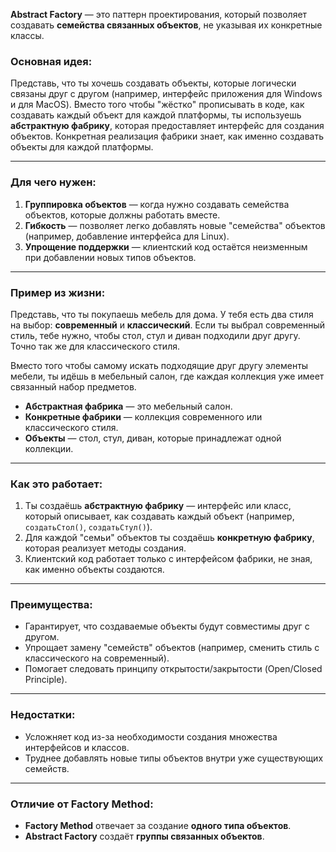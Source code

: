**Abstract Factory** — это паттерн проектирования, который позволяет создавать **семейства связанных объектов**, не указывая их конкретные классы.

### Основная идея:
Представь, что ты хочешь создавать объекты, которые логически связаны друг с другом (например, интерфейс приложения для Windows и для MacOS). Вместо того чтобы "жёстко" прописывать в коде, как создавать каждый объект для каждой платформы, ты используешь **абстрактную фабрику**, которая предоставляет интерфейс для создания объектов. Конкретная реализация фабрики знает, как именно создавать объекты для каждой платформы.

---

### Для чего нужен:
1. **Группировка объектов** — когда нужно создавать семейства объектов, которые должны работать вместе.
2. **Гибкость** — позволяет легко добавлять новые "семейства" объектов (например, добавление интерфейса для Linux).
3. **Упрощение поддержки** — клиентский код остаётся неизменным при добавлении новых типов объектов.

---

### Пример из жизни:
Представь, что ты покупаешь мебель для дома. У тебя есть два стиля на выбор: **современный** и **классический**. Если ты выбрал современный стиль, тебе нужно, чтобы стол, стул и диван подходили друг другу. Точно так же для классического стиля.

Вместо того чтобы самому искать подходящие друг другу элементы мебели, ты идёшь в мебельный салон, где каждая коллекция уже имеет связанный набор предметов.

- **Абстрактная фабрика** — это мебельный салон.
- **Конкретные фабрики** — коллекция современного или классического стиля.
- **Объекты** — стол, стул, диван, которые принадлежат одной коллекции.

---

### Как это работает:
1. Ты создаёшь **абстрактную фабрику** — интерфейс или класс, который описывает, как создавать каждый объект (например, `создатьСтол()`, `создатьСтул()`).
2. Для каждой "семьи" объектов ты создаёшь **конкретную фабрику**, которая реализует методы создания.
3. Клиентский код работает только с интерфейсом фабрики, не зная, как именно объекты создаются.

---

### Преимущества:
- Гарантирует, что создаваемые объекты будут совместимы друг с другом.
- Упрощает замену "семейств" объектов (например, сменить стиль с классического на современный).
- Помогает следовать принципу открытости/закрытости (Open/Closed Principle).

---

### Недостатки:
- Усложняет код из-за необходимости создания множества интерфейсов и классов.
- Труднее добавлять новые типы объектов внутри уже существующих семейств.

---

### Отличие от Factory Method:
- **Factory Method** отвечает за создание **одного типа объектов**.
- **Abstract Factory** создаёт **группы связанных объектов**.